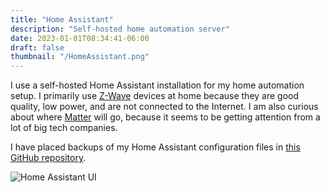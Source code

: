 ```yaml
---
title: "Home Assistant"
description: "Self-hosted home automation server"
date: 2023-01-01T08:34:41-06:00
draft: false
thumbnail: "/HomeAssistant.png"
---
```


I use a self-hosted Home Assistant installation for my home automation setup. I primarily use [Z-Wave](https://z-wavealliance.org/) devices at home because they are good quality, low power, and are not connected to the Internet. I am also curious about where [Matter](https://csa-iot.org/all-solutions/matter/) will go, because it seems to be getting attention from a lot of big tech companies.

I have placed backups of my Home Assistant configuration files in [this GitHub repository](https://github.com/srenner/home-assistant-config).

![Home Assistant UI](/HomeAssistant.png)